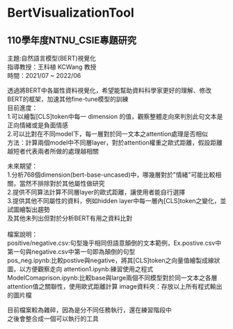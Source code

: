 # BertVisualizationTool
## 110學年度NTNU_CSIE專題研究
主題:自然語言模型(BERT)視覺化<br>
指導教授：王科植 KCWang 教授<br>
時間：2021/07 ~ 2022/06<br>

透過將BERT中各屬性資料視覺化，希望能幫助資料科學家更好的理解、修改BERT的框架，加速其他fine-tune模型的訓練<br>
目前進度：<br>
1.可以繪製[CLS]token中每一 dimension 的值，觀察整體走向來判別此句文本是正向情緒或是負面情感<br>
2.可以比對在不同model下，每一層對於同一文本之attention處理是否相似<br>
    方法：計算兩個model中不同層layer，對於attention權重之歐式距離，假設距離越短者代表兩者所做的處理越相關<br>
    
未來期望：<br>
1.分析768個dimension(bert-base-uncased)中，哪幾層對於"情緒"可能比較相關，當然不排除對於其他屬性做研究<br>
2.提供不同算法計算不同層layer的歐式距離，讓使用者能自行選擇<br>
3.提供其他不同屬性的資料，例如hidden layer中每一層內[CLS]token之變化，並試圖繪製出趨勢<br>
及其他未列出但對於分析BERT有用之資料比對<br>
<br>
檔案說明：<br>
positive/negative.csv:句型幾乎相同但語意顛倒的文本範例，Ex.postive.csv中第一句與negative.csv中第一句即為顛倒的句型<br>
pos_neg.ipynb:比較postive與negative，將其[CLS]token之向量值繪製成線狀圖，以方便觀察走向
attention1.ipynb:練習使用之程式
ModelComaprison.ipynb:比較base與large兩個不同模型對於同一文本之各層attention值之關聯性，使用歐式距離計算
image資料夾：存放以上所有程式輸出的圖片檔

目前檔案較為雜碎，因為是分不同任務執行，還在練習階段中<br>
之後會整合成一個可以執行的工具
